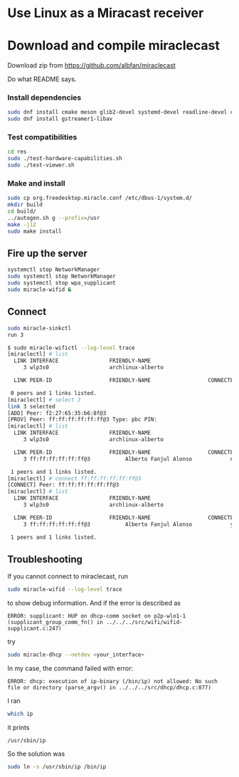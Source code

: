 # Use Linux as a Miracast receiver

# Download and compile miraclecast

Download zip from <https://github.com/albfan/miraclecast>

Do what README says.

### Install dependencies

```bash
sudo dnf install cmake meson glib2-devel systemd-devel readline-devel check libtool iw
sudo dnf install gstreamer1-libav
```

### Test compatibilities

```bash
cd res
sudo ./test-hardware-capabilities.sh
sudo ./test-viewer.sh
```

### Make and install

```bash
sudo cp org.freedesktop.miracle.conf /etc/dbus-1/system.d/
mkdir build
cd build/
../autogen.sh g --prefix=/usr
make -j12
sudo make install
```

## Fire up the server

```bash
systemctl stop NetworkManager
sudo systemctl stop NetworkManager
sudo systemctl stop wpa_supplicant
sudo miracle-wifid &
```

## Connect

```bash
sudo miracle-sinkctl
run 3
```

```bash
$ sudo miracle-wifictl --log-level trace
[miraclectl] # list
  LINK INTERFACE                FRIENDLY-NAME                 
     3 wlp3s0                   archlinux-alberto             

  LINK PEER-ID                  FRIENDLY-NAME                  CONNECTED 

 0 peers and 1 links listed.
[miraclectl] # select 3
link 3 selected
[ADD] Peer: f2:27:65:35:b6:8f@3
[PROV] Peer: ff:ff:ff:ff:ff:ff@3 Type: pbc PIN: 
[miraclectl] # list
  LINK INTERFACE                FRIENDLY-NAME                 
     3 wlp3s0                   archlinux-alberto             

  LINK PEER-ID                  FRIENDLY-NAME                  CONNECTED 
     3 ff:ff:ff:ff:ff:ff@3           Alberto Fanjul Alonso            no        

 1 peers and 1 links listed.
[miraclectl] # connect ff:ff:ff:ff:ff:ff@3
[CONNECT] Peer: ff:ff:ff:ff:ff:ff@3
[miraclectl] # list
  LINK INTERFACE                FRIENDLY-NAME                 
     3 wlp3s0                   archlinux-alberto             

  LINK PEER-ID                  FRIENDLY-NAME                  CONNECTED 
     3 ff:ff:ff:ff:ff:ff@3           Alberto Fanjul Alonso            yes        

 1 peers and 1 links listed.
```

## Troubleshooting

If you cannot connect to miraclecast, run

```bash
sudo miracle-wifid --log-level trace
```

to show debug information. And if the error is described as

```
ERROR: supplicant: HUP on dhcp-comm socket on p2p-wlo1-1 (supplicant_group_comm_fn() in ../../../src/wifi/wifid-supplicant.c:247)
```

try 

```bash
sudo miracle-dhcp --netdev <your_interface>
```

In my case, the command failed with error:

```
ERROR: dhcp: execution of ip-binary (/bin/ip) not allowed: No such file or directory (parse_argv() in ../../../src/dhcp/dhcp.c:877)
```

I ran

```bash
which ip
```

it prints

```
/usr/sbin/ip
```

So the solution was

```bash
sudo ln -s /usr/sbin/ip /bin/ip
```

